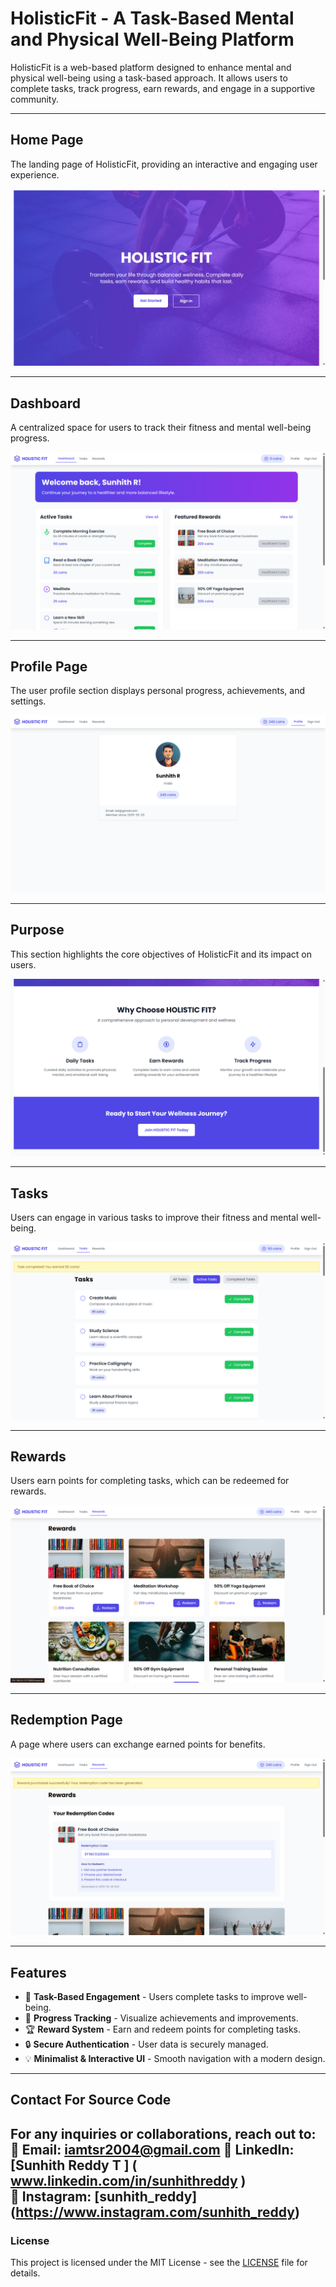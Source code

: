 # HolisticFit - A Task-Based Mental and Physical Well-Being Platform

HolisticFit is a web-based platform designed to enhance mental and physical well-being using a task-based approach. It allows users to complete tasks, track progress, earn rewards, and engage in a supportive community.

---

## **Home Page**
The landing page of HolisticFit, providing an interactive and engaging user experience.

![Home Page](home.png)

---

## **Dashboard**
A centralized space for users to track their fitness and mental well-being progress.

![Dashboard](dashboard.png)

---

## **Profile Page**
The user profile section displays personal progress, achievements, and settings.

![Profile Page](profile.png)

---

## **Purpose**
This section highlights the core objectives of HolisticFit and its impact on users.

![Purpose](purpose.png)

---

## **Tasks**
Users can engage in various tasks to improve their fitness and mental well-being.

![Tasks](tasks.png)

---

## **Rewards**
Users earn points for completing tasks, which can be redeemed for rewards.

![Rewards](rewards.png)

---

## **Redemption Page**
A page where users can exchange earned points for benefits.

![Redemption](redemption.png)

---

## **Features**
- 📌 **Task-Based Engagement** - Users complete tasks to improve well-being.
- 🎯 **Progress Tracking** - Visualize achievements and improvements.
- 🏆 **Reward System** - Earn and redeem points for completing tasks.
- 🔒 **Secure Authentication** - User data is securely managed.
- 💡 **Minimalist & Interactive UI** - Smooth navigation with a modern design.

---

## **Contact For Source Code**
For any inquiries or collaborations, reach out to:
📧 Email: iamtsr2004@gmail.com 
🔗 LinkedIn: [Sunhith Reddy T ] ( www.linkedin.com/in/sunhithreddy )  
📸 Instagram: [sunhith_reddy]   (https://www.instagram.com/sunhith_reddy)  
---

### **License**
This project is licensed under the MIT License - see the [LICENSE](LICENSE) file for details.

